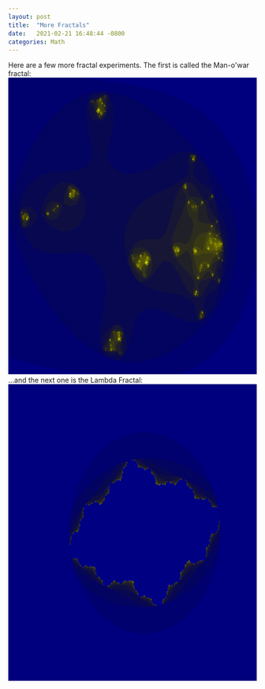 ```yaml
---
layout: post
title:  "More Fractals"
date:   2021-02-21 16:48:44 -0800
categories: Math
---
```

Here are a few more fractal experiments. The first is called the Man-o'war fractal:<br>
<img src="../images/man-o-war.png" width="900" height="600" alt=""><br clear="all">
...and the next one is the Lambda Fractal:<br clear="all">
<img src="../images/lambda.png" width="900" height="600" alt="">

 

